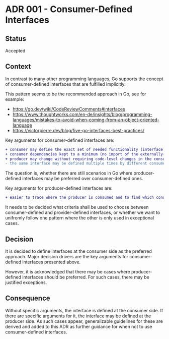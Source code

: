 # ADR 001 - Consumer-Defined Interfaces

## Status

Accepted

## Context

In contrast to many other programming languages, Go supports the concept of consumer-defined interfaces that are fulfilled implicitly.

This pattern seems to be the recommended approach in Go, see for example:

- https://go.dev/wiki/CodeReviewComments#interfaces
- https://www.thoughtworks.com/en-de/insights/blog/programming-languages/mistakes-to-avoid-when-coming-from-an-object-oriented-language
- https://victorpierre.dev/blog/five-go-interfaces-best-practices/

Key arguments for consumer-defined interfaces are:

```diff
+ consumer may define the exact set of needed functionality (interface segregation)
+ consumer dependencies kept to a minimum (no import of the externally-defined interface)
+ producer may change without requiring code-level changes in the consumer (e.g., use adaptor to make it comply to the old interface)
- the same interface may be defined multiple times by different consumers
```

The question is, whether there are still scenarios in Go where producer-defined interfaces may be preferred over consumer-defined ones.

Key arguments for producer-defined interfaces are:

```diff
+ easier to trace where the producer is consumed and to find which consumers will break upon changes of the producer
```

It needs to be decided what criteria shall be used to choose between consumer-defined and provider-defined interfaces, or whether we want to unifromly follow one pattern where the other is only used in exceptional cases.

## Decision

It is decided to define interfaces at the consumer side as the preferred approach.
Major decision drivers are the key arguments for consumer-defined interfaces presented above.

However, it is acknowledged that there may be cases where producer-defined interfaces should be preferred.
For such cases, there may be justified exceptions.

## Consequence

Without specific arguments, the interface is defined at the consumer side.
If there are specific arguments for it, the interface may be defined at the producer side.
As such cases appear, generalizable guidelines for these are derived and added to this ADR as further guidance for when not to use consumer-defined interfaces.
